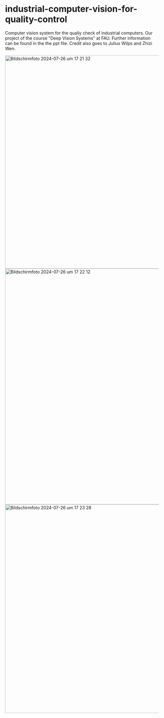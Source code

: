 # industrial-computer-vision-for-quality-control
Computer vision system for the qualiy check of industrial computers.
Our project of the course "Deep Vision Systems" at FAU. Further information can be found in the the ppt file. Credit also goes to Julius Wilps and Zhizi Wen.


<img width="698" alt="Bildschirmfoto 2024-07-26 um 17 21 32" src="https://github.com/user-attachments/assets/d5ee3bc5-6eae-47e2-a56a-ea76473da410">
<img width="772" alt="Bildschirmfoto 2024-07-26 um 17 22 12" src="https://github.com/user-attachments/assets/1e474f3c-d803-47e5-98e9-6fbac4ae8b26">
<img width="683" alt="Bildschirmfoto 2024-07-26 um 17 23 28" src="https://github.com/user-attachments/assets/c11c75e4-5b48-41e0-b184-fea1ec444753">


